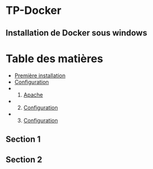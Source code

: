 # TP-Docker

<h2> Installation de Docker sous windows </h2>


 # Table des matières 
 - [Première installation](#id-section1) 
 - [Configuration](#id-section2) 
 - 1. [Apache](#id-section2)
 - 2. [Configuration](#id-section2)
 - 3. [Configuration](#id-section2)


 ## Section 1 
 
 
 
 
 
 
 ## Section 2 
